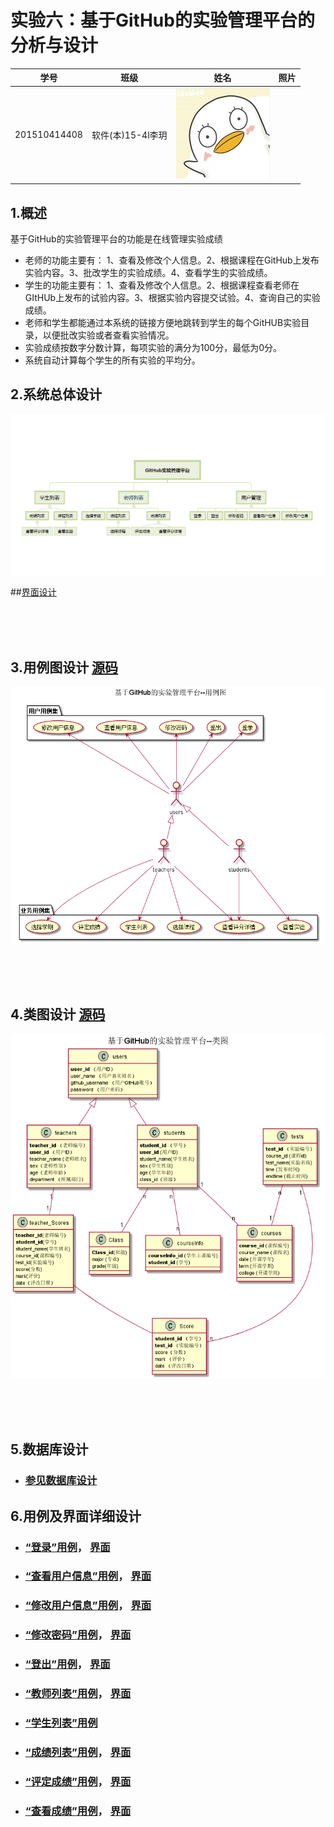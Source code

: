 # 实验六：基于GitHub的实验管理平台的分析与设计

|学号|班级|姓名|照片|
|:--:|:--: | :--:|:--:|
|201510414408|软件(本)15-4l李玥|![MYSELF](myself.jpg)|

## 1.概述
基于GitHub的实验管理平台的功能是在线管理实验成绩
- 老师的功能主要有：
1、查看及修改个人信息。2、根据课程在GitHub上发布实验内容。3、批改学生的实验成绩。4、查看学生的实验成绩。
- 学生的功能主要有：
1、查看及修改个人信息。2、根据课程查看老师在GItHUb上发布的试验内容。3、根据实验内容提交试验。4、查询自己的实验成绩。
- 老师和学生都能通过本系统的链接方便地跳转到学生的每个GitHUB实验目录，以便批改实验或者查看实验情况。
- 实验成绩按数字分数计算，每项实验的满分为100分，最低为0分。
- 系统自动计算每个学生的所有实验的平均分。

## 2.系统总体设计
![系统总体结构设计](src/系统总体结构.png)
<br>

##[界面设计](修改个人信息.PNG)

<br><br><br>
## 3.用例图设计 [源码](src/UseCase.puml)
![用例图](src/UseCase.png)

<br><br><br>
## 4.类图设计 [源码](src/Class.puml)
![类图](src/Class.png)

<br><br><br>
## 5.数据库设计
- ### [参见数据库设计](数据库设计/sql.md)

## 6.用例及界面详细设计

- ### [“登录”用例](用例/登录.md)，   [界面](https://liyue0408.github.io/is_analysis/test6/ui/登录.html)
- ### [“查看用户信息”用例](用例/查看用户信息.md)，   [界面](https://liyue0408.github.io/is_analysis/test6/ui/查看用户信息.html)
- ### [“修改用户信息”用例](用例/修改用户信息.md)，   [界面](https://liyue0408.github.io/is_analysis/test6/ui/查看用户信息.html)
- ### [“修改密码”用例](用例/修改密码.md)，   [界面](https://liyue0408.github.io/is_analysis/test6/ui/查看用户信息.html)
- ### [“登出”用例](用例/登出.md)，   [界面](https://liyue0408.github.io/is_analysis/test6/ui/查看用户信息.html)
- ### [“教师列表”用例](用例/教师列表.md)，   [界面](https://liyue0408.github.io/is_analysis/test6/ui/老师列表.html)
- ### [“学生列表”用例](用例/学生列表.md)
- ### [“成绩列表”用例](用例/成绩列表.md)，   [界面](https://liyue0408.github.io/is_analysis/test6/ui/成绩列表.html)
- ### [“评定成绩”用例](用例/评定成绩.md)，   [界面](https://liyue0408.github.io/is_analysis/test6/ui/评定成绩.html)
- ### [“查看成绩”用例](用例/查看成绩.md)，   [界面](https://liyue0408.github.io/is_analysis/test6/ui/实验成绩详情.html)


